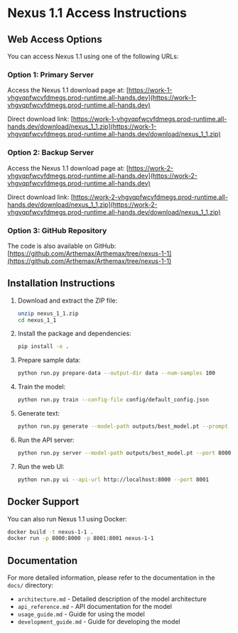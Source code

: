 # Nexus 1.1 Access Instructions

## Web Access Options

You can access Nexus 1.1 using one of the following URLs:

### Option 1: Primary Server

Access the Nexus 1.1 download page at:
[https://work-1-vhgvqpfwcvfdmegs.prod-runtime.all-hands.dev](https://work-1-vhgvqpfwcvfdmegs.prod-runtime.all-hands.dev)

Direct download link:
[https://work-1-vhgvqpfwcvfdmegs.prod-runtime.all-hands.dev/download/nexus_1_1.zip](https://work-1-vhgvqpfwcvfdmegs.prod-runtime.all-hands.dev/download/nexus_1_1.zip)

### Option 2: Backup Server

Access the Nexus 1.1 download page at:
[https://work-2-vhgvqpfwcvfdmegs.prod-runtime.all-hands.dev](https://work-2-vhgvqpfwcvfdmegs.prod-runtime.all-hands.dev)

Direct download link:
[https://work-2-vhgvqpfwcvfdmegs.prod-runtime.all-hands.dev/download/nexus_1_1.zip](https://work-2-vhgvqpfwcvfdmegs.prod-runtime.all-hands.dev/download/nexus_1_1.zip)

### Option 3: GitHub Repository

The code is also available on GitHub:
[https://github.com/Arthemax/Arthemax/tree/nexus-1-1](https://github.com/Arthemax/Arthemax/tree/nexus-1-1)

## Installation Instructions

1. Download and extract the ZIP file:
   ```bash
   unzip nexus_1_1.zip
   cd nexus_1_1
   ```

2. Install the package and dependencies:
   ```bash
   pip install -e .
   ```

3. Prepare sample data:
   ```bash
   python run.py prepare-data --output-dir data --num-samples 100
   ```

4. Train the model:
   ```bash
   python run.py train --config-file config/default_config.json
   ```

5. Generate text:
   ```bash
   python run.py generate --model-path outputs/best_model.pt --prompt "Hello, world!"
   ```

6. Run the API server:
   ```bash
   python run.py server --model-path outputs/best_model.pt --port 8000
   ```

7. Run the web UI:
   ```bash
   python run.py ui --api-url http://localhost:8000 --port 8001
   ```

## Docker Support

You can also run Nexus 1.1 using Docker:

```bash
docker build -t nexus-1-1 .
docker run -p 8000:8000 -p 8001:8001 nexus-1-1
```

## Documentation

For more detailed information, please refer to the documentation in the `docs/` directory:

- `architecture.md` - Detailed description of the model architecture
- `api_reference.md` - API documentation for the model
- `usage_guide.md` - Guide for using the model
- `development_guide.md` - Guide for developing the model